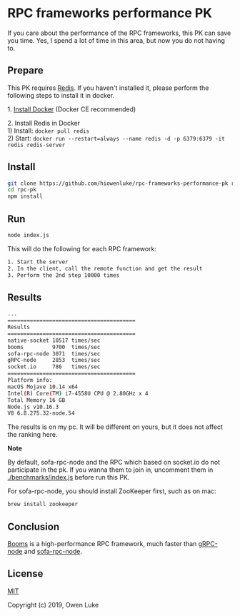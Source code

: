 
# RPC frameworks performance PK

If you care about the performance of the RPC frameworks, this PK can save you time. Yes, I spend a lot of time in this area, but now you do not having to.

## Prepare

This PK requires [Redis](https://redis.io). If you haven't installed it, please perform the following steps to install it in docker.

1\. [Install Docker](https://docs.docker.com/v17.09/engine/installation/#supported-platforms) (Docker CE recommended)

2\. Install Redis in Docker  
1\) Install: `docker pull redis`  
2\) Start: `docker run --restart=always --name redis -d -p 6379:6379 -it redis redis-server`   


## Install

```sh
git clone https://github.com/hiowenluke/rpc-frameworks-performance-pk rpc-pk
cd rpc-pk
npm install
```

## Run

```sh
node index.js
```

This will do the following for each RPC framework:

```sh
1. Start the server
2. In the client, call the remote function and get the result
3. Perform the 2nd step 10000 times
```

## Results

```sh
...
========================================
Results
========================================
native-socket 10517 times/sec
booms         9700  times/sec
sofa-rpc-node 3071  times/sec
gRPC-node     2853  times/sec
socket.io     786   times/sec
========================================
Platform info:
macOS Mojave 10.14 x64
Intel(R) Core(TM) i7-4558U CPU @ 2.80GHz x 4
Total Memory 16 GB
Node.js v10.16.3
V8 6.8.275.32-node.54
```

The results is on my pc. It will be different on yours, but it does not affect the ranking here.

**Note**

By default, sofa-rpc-node and the RPC which based on socket.io do not participate in the pk. If you wanna them to join in, uncomment them in [./benchmarks/index.js](./benchmarks/index.js) before run this PK.

For sofa-rpc-node, you should install ZooKeeper first, such as on mac:

```sh
brew install zookeeper
```

## Conclusion

[Booms](https://github.com/hiowenluke/booms) is a high-performance RPC framework, much faster than [gRPC-node](https://github.com/grpc/grpc-node) and [sofa-rpc-node](https://github.com/sofastack/sofa-rpc-node).


## License

[MIT](LICENSE)

Copyright (c) 2019, Owen Luke
